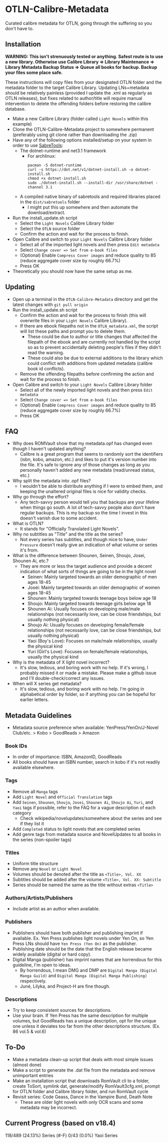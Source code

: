# OTLN-Calibre-Metadata
Curated calibre metadata for OTLN, going through the suffering so you don't have to.

## Installation
**WARNING: This isn't strenuously tested or anything. Safest route is to use a new library. Otherwise use Calibre Library => Library Maintenance => Library Metadata Backup Status => Queue all books for backup. Backup your files some place safe.**

These instructions will copy files from your designated OTLN folder and the metadata folder to the target Calibre Library. Updating LNs+metadata should be relatively painless (provided I update the .xml as regularly as OTLN releases), but fixes related to author/title will require manual intervention to delete the offending folders before restoring the calibre database.
- Make a new Calibre Library (folder called `Light Novels` within this example)
- Clone the OTLN-Calibre-Metadata project to somewhere permanent (preferably using git clone rather than downloading the .zip)
- Have any of the following options installed/setup on your system in order to use [SabreTools](https://github.com/SabreTools/SabreTools):
    - The dotnet-runtime and net3.1 framework
        - For archlinux:
            ```
            pacman -S dotnet-runtime
            curl -s https://dot.net/v1/dotnet-install.sh -o dotnet-install.sh
            chmod +x dotnet-install.sh
            sudo ./dotnet-install.sh --install-dir /usr/share/dotnet -channel 3.1
            ``` 
    - A compiled native binary of sabretools and required libraries placed in the `dist/sabretools` folder
        - I might put this up somewhere and then automate the download/extract.
- Run the install_update.sh script
    - Select the `Light Novels` Calibre Library folder
    - Select the `OTLN` source folder
    - Confirm the action and wait for the process to finish.
- Open Calibre and switch to your `Light Novels` Calibre Library folder
    - Select all of the imported light novels and then press `Edit metadata`
    - Select `Change cover => Set from e-book files`
    - (Optional) Enable `Compress Cover images` and reduce quality to 85 (reduce aggregate cover size by roughly 66.7%)
    - Press OK
- Theoretically you should now have the same setup as me.

## Updating
- Open up a terminal in the `OTLN-Calibre-Metadata` directory and get the latest changes with `git pull origin`
- Run the install_update.sh script
    - Confirm the action and wait for the process to finish (this will overwrite files in your `Light Novels` Calibre Library).
    - If there are ebook filepaths not in the `OTLN_metadata.xml`, the script will list these paths and prompt you to delete them.
        - These could be due to author or title changes that affected the filepath of the ebook and are currently not handled by the script so as to prevent accidentally deleting people's files if they didn't read the warning.
        - These could also be due to external additions to the library which could conflict with additions from updated metadata (calibre book id conflicts).
    - Remove the offending filepaths before confirming the action and wait for the process to finish.
- Open Calibre and switch to your `Light Novels` Calibre Library folder
    - Select all of the newly imported light novels and then press `Edit metadata`
    - Select `Change cover => Set from e-book files`
    - (Optional) Enable `Compress Cover images` and reduce quality to 85 (reduce aggregate cover size by roughly 66.7%)
    - Press OK

## FAQ
- Why does ROMVault show that my metadata.opf has changed even though I haven't updated anything?
    - Calibre is a great program that seems to randomly sort the identifiers (isbn, kobo, amazon, etc.) and likes to put it's version number into the file. It's safe to ignore any of those changes as long as you personally haven't added any new metadata (read/unread status, etc.)
- Why split the metadata into .opf files?
    - I wouldn't be able to distribute anything if I were to embed them, and keeping the unaltered original files is nice for validity checks.
- Why go through the effort?
    - Any tech-savvy person would tell you that backups are your lifeline when things go south. A lot of tech-savvy people also don't have regular backups. This is my backup so the time I invest in this doesn't vanish due to some accident.
- What is OTLN?
    - It stands for "Officially Translated Light Novels".
- Why no subtitles as "Title" and the title as the series?
    - Not every series has subtitles, and though nice to have, `Under Pressure` doesn't really give an indication of what volume or series it's from.
- What is the difference between Shounen, Seinen, Shoujo, Josei, Shounen Ai, etc.?
    - They are more or less the target audience and provide a decent indication of what sorts of things are going to be in the light novel
        - Seinen: Mainly targeted towards an older demographic of men ages 18-45
        - Josei: Mainly targeted towards an older demographic of women ages 18-45
        - Shounen: Mainly targeted towards teenage boys below age 18
        - Shoujo: Mainly targeted towards teenage girls below age 18
        - Shounen Ai: Usually focuses on developing male/male relationships (not necessarily love, can be close friendships, but usually nothing physical)
        - Shoujo Ai: Usually focuses on developing female/female relationships (not necessarily love, can be close friendships, but usually nothing physical)
        - Yaoi (Boy's Love): Focuses on male/male relationships, usually the physical kind
        - Yuri (Girl's Love): Focuses on female/female relationships, usually the physical kind
- Why is the metadata of X light novel incorrect?
    - It's slow, tedious, and boring work with no help. If it's wrong, I probably missed it or made a mistake. Please make a github issue and I'll double-check/correct any issues.
- When will X series get metadata?
    - It's slow, tedious, and boring work with no help. I'm going in alphabetical order by folder, so if anything you can be hopeful for earlier letters.
## Metadata Guidelines
- Metadata source preference when available: YenPress/YenOn/J-Novel Club/etc. > Kobo > GoodReads > Amazon
### Book IDs
- In order of importance: ISBN, AmazonID, GoodReads
- All books should have an ISBN number, search in kobo if it's not readily available elsewhere.
### Tags
- Remove all `Manga` tags 
- Add `Light Novel` and `Official Translation` tags
- Add `Seinen`, `Shounen`, `Shoujo`, `Josei`, `Shounen Ai`, `Shoujo Ai`, `Yuri`, and `Yaoi` tags if possible, refer to the FAQ for a vague description of each category
    - Check wikipedia/novelupdates/somewhere about the series and see if they list it
- Add `Completed` status to light novels that are completed series
- Add genre tags from metadata source and NovelUpdates to all books in the series (non-spoiler tags)
### Titles
- Uniform title structure
- Remove any `Novel` or `Light Novel`
- Volumes should be denoted after the title as `<Title>, Vol. XX`
- Subtitles should be added after the volume `<Title>, Vol. XX: Subtitle`
- Series should be named the same as the title without extras `<Title>`
### Authors/Artists/Publishers
- Include artist as an author when available.
### Publishers
- Publishers should have both publisher and publishing imprint if available. Ex. Yen Press publishes light novels under Yen On, so Yen Press LNs should have `Yen Press (Yen On)` as the publisher.
- Publishing date should be the date that the English release became widely available (digital or hard copy).
- Digital Manga (publisher) has imprint names that are horrendous for this guideline, I'm open to ideas.
    - By horrendous, I mean DMG and DMP are `Digital Manga (Digital Manga Guild)` and `Digital Manga (Digital Manga Publishing)` respectively.
    - Juné, Lilyka, and Project-H are fine though.
### Descriptions
- Try to keep consistent sources for descriptions.
- Use your brain. If Yen Press has the same description for multiple volumes, but GoodReads has a unique description, opt for the unique one unless it deviates too far from the other descriptions structure. (Ex. 86 vol.5 & vol.6)

## To-Do
- Make a metadata clean-up script that deals with most simple issues (almost done)
- Make a script to generate the .dat file from the metadata and remove unimportant entries 
- Make an installation script that downloads RomVault cli to a folder, create ToSort, symlink dat, generate/modify RomVault3cfg.xml, prompt for OTLN folder and Calibre library folder, and run RomVault cycle
- Revisit series: Code Geass, Dance in the Vampire Bund, Death Note
    - These are older light novels with only OCR scans and some metadata may be incorrect.

## Current Progress (based on v18.4)
118/489 (24.13%) Series (#-F)
0/43 (0.0%) Yaoi Series